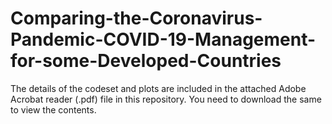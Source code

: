 # Comparing-the-Coronavirus-Pandemic-COVID-19-Management-for-some-Developed-Countries

The details of the codeset and plots are included in the attached Adobe Acrobat reader (.pdf) file in this repository. 
You need to download the same to view the contents.
